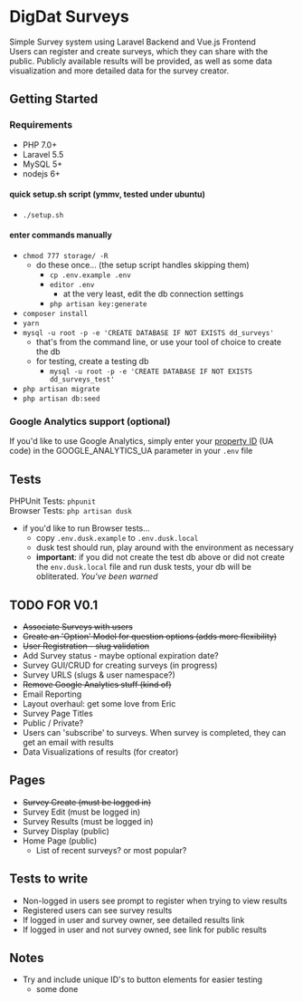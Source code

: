 # DigDat Surveys
Simple Survey system using Laravel Backend and Vue.js Frontend  
Users can register and create surveys, which they can share with the public. Publicly available results will be provided,
 as well as some data visualization and more detailed data for the survey creator.


## Getting Started

### Requirements
- PHP 7.0+
- Laravel 5.5
- MySQL 5+
- nodejs 6+

#### quick setup.sh script (ymmv, tested under ubuntu)
- `./setup.sh`

#### enter commands manually
- `chmod 777 storage/ -R`
  - do these once... (the setup script handles skipping them)
    - `cp .env.example .env`
    - `editor .env`
      - at the very least, edit the db connection settings
    - `php artisan key:generate`
- `composer install`
- `yarn`
- `mysql -u root -p -e 'CREATE DATABASE IF NOT EXISTS dd_surveys'`
  - that's from the command line, or use your tool of choice to create the db
  - for testing, create a testing db
    - `mysql -u root -p -e 'CREATE DATABASE IF NOT EXISTS dd_surveys_test'`
- `php artisan migrate`
- `php artisan db:seed`

### Google Analytics support (optional)
If you'd like to use Google Analytics, simply enter your
[property ID](https://support.google.com/analytics/answer/1008080) (UA code) in
the GOOGLE_ANALYTICS_UA parameter in your `.env` file

## Tests
PHPUnit Tests: `phpunit`  
Browser Tests: `php artisan dusk`
- if you'd like to run Browser tests...
    - copy `.env.dusk.example` to `.env.dusk.local`
    - dusk test should run, play around with the environment as necessary
    - __important__: if you did not create the test db above or did not create the `env.dusk.local` file and 
    run dusk tests, your db will be obliterated. _You've been warned_     

## TODO FOR V0.1
- ~~Associate Surveys with users~~
- ~~Create an 'Option' Model for question options (adds more flexibility)~~
- ~~User Registration - slug validation~~
- Add Survey status - maybe optional expiration date?
- Survey GUI/CRUD for creating surveys (in progress)
- Survey URLS (slugs & user namespace?)
- ~~Remove Google Analytics stuff (kind of)~~
- Email Reporting
- Layout overhaul: get some love from Eric
- Survey Page Titles
- Public / Private?
- Users can 'subscribe' to surveys. When survey is completed, they can get an email with results
- Data Visualizations of results (for creator)

## Pages
- ~~Survey Create (must be logged in)~~
- Survey Edit (must be logged in)
- Survey Results (must be logged in)
- Survey Display (public)
- Home Page (public)
  - List of recent surveys? or most popular?


## Tests to write
- Non-logged in users see prompt to register when trying to view results
- Registered users can see survey results
- If logged in user and survey owner, see detailed results link
- If logged in user and not survey owned, see link for public results


## Notes
- Try and include unique ID's to button elements for easier testing
    - some done
